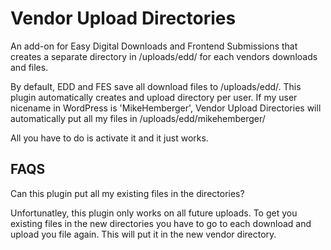 # Vendor Upload Directories #

An add-on for Easy Digital Downloads and Frontend Submissions that creates a separate directory in /uploads/edd/ for each vendors downloads and files.

By default, EDD and FES save all download files to /uploads/edd/.  This plugin automatically creates and upload directory per user.  If my user nicename in WordPress is 'MikeHemberger', Vendor Upload Directories will automatically put all my files in /uploads/edd/mikehemberger/

All you have to do is activate it and it just works.

## FAQS ##

Can this plugin put all my existing files in the directories?

Unfortunatley, this plugin only works on all future uploads. To get you existing files in the new directories you have to go to each download and upload you file again. This will put it in the new vendor directory.